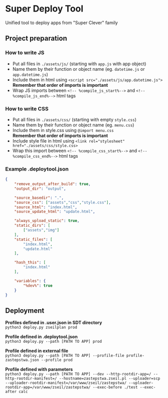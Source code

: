 # Super Deploy Tool
Unified tool to deploy apps from "Super Clever" family

## Project preparation

### How to write JS
- Put all files in `./assets/js/` (starting with `app.js` with app object)
- Name them by their function or object name (eg. `datetime.js` or `app.datetime.js`)
- Include them in html using `<script src="./assets/js/app.datetime.js">`  
   **Remember that order of imports is important**
- Wrap JS imports between `<!-- %compile_js_start%-->` and `<!-- %compile_js_end%-->` html tags

### How to write CSS
- Put all files in `./assets/css/` (starting with empty `style.css`)
- Name them by their function or object name (eg. `menu.css`)
- Include them in style.css using `@import menu.css`  
   **Remember that order of imports is important**
- Include style file in html using `<link rel="stylesheet" href="./assets/css/style.css>` 
- Wrap this import between `<!-- %compile_css_start%-->` and `<!-- %compile_css_end%-->` html tags

### Example .deploytool.json
```json
{
	"remove_output_after_build": true,
	"output_dir": "output",

	"source_basedir": ".",
	"source_css": ["assets","css","style.css"],
	"source_html": "index.html",
	"source_update_html": "update.html",

	"always_upload_static": true,
	"static_dirs": [
		["assets","img"]
	],
	"static_files": [
		"index.html",
		"update.html"
	],

	"hash_this": [ 
		"index.html"
	],

	"variables": {
		"%dev%": true
	}
}

```

## Deployment
**Profiles defined in .user.json in SDT directory**  
`python3 deploy.py zseilplan prod`  

**Profile defined in .deploytool.json**  
`python3 deploy.py --path [PATH TO APP] prod`  

**Profile defined in external file**  
`python3 deploy.py --path [PATH TO APP] --profile-file profile-zastepstwa.json --profile prod`  

**Profile defined with parameters**  
`python3 deploy.py --path [PATH TO APP] --dev --http-rootdir-app=/ --http-rootdir-manifest=/ --hostname=zastepstwa.zseil.pl --uploader=scp --uploader-rootdir-manifest=/var/www/zseil/zastepstwa/ --uploader-rootdir-app=/var/www/zseil/zastepstwa/ --exec-before ./test --exec-after calc`  
